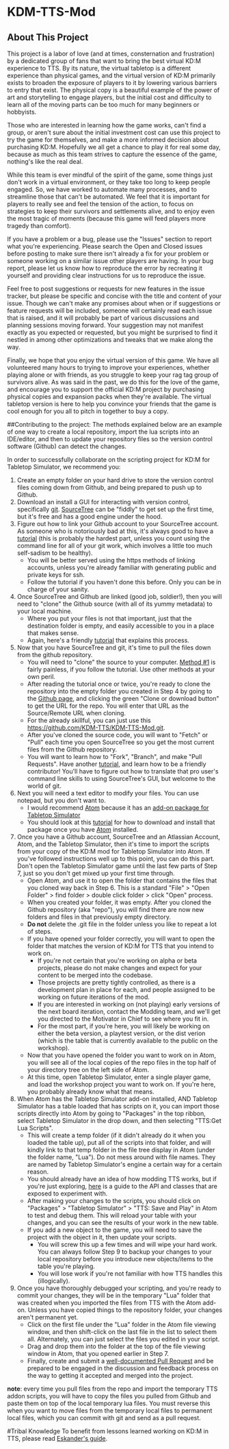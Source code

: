 # KDM-TTS-Mod

## About This Project
This project is a labor of love (and at times, consternation and frustration) by a dedicated group of fans that want to bring the best virtual KD:M experience to TTS. By its nature, the virtual tabletop is a different experience than physical games, and the virtual version of KD:M primarily exists to broaden the exposure of players to it by lowering various barriers to entry that exist. The physical copy is a beautiful example of the power of art and storytelling to engage players, but the initial cost and difficulty to learn all of the moving parts can be too much for many beginners or hobbyists.

Those who are interested in learning how the game works, can't find a group, or aren't sure about the initial investment cost can use this project to try the game for themselves, and make a more informed decision about purchasing KD:M. Hopefully we all get a chance to play it for real some day, because as much as this team strives to capture the essence of the game, nothing's like the real deal.

While this team is ever mindful of the spirit of the game, some things just don't work in a virtual environment, or they take too long to keep people engaged. So, we have worked to automate many processes, and to streamline those that can't be automated. We feel that it is important for players to really see and feel the tension of the action, to focus on strategies to keep their survivors and settlements alive, and to enjoy even the most tragic of moments (because this game will feed players more tragedy than comfort).

If you have a problem or a bug, please use the "Issues" section to report what you're experiencing. Please search the Open and Closed issues before posting to make sure there isn't already a fix for your problem or someone working on a similar issue other players are having. In your bug report, please let us know how to reproduce the error by recreating it yourself and providing clear instructions for us to reproduce the issue.

Feel free to post suggestions or requests for new features in the issue tracker, but please be specific and concise with the title and content of your issue. Though we can't make any promises about when or if suggestions or feature requests will be included, someone will certainly read each issue that is raised, and it will probably be part of various discussions and planning sessions moving forward. Your suggestion may not manifest exactly as you expected or requested, but you might be surprised to find it nestled in among other optimizations and tweaks that we make along the way.

Finally, we hope that you enjoy the virtual version of this game. We have all volunteered many hours to trying to improve your experiences, whether playing alone or with friends, as you struggle to keep your rag tag group of survivors alive. As was said in the past, we do this for the love of the game, and encourage you to support the official KD:M project by purchasing physical copies and expansion packs when they're available. The virtual tabletop version is here to help you convince your friends that the game is cool enough for you all to pitch in together to buy a copy.


##Contributing to the project:
The methods explained below are an example of one way to create a local repository, import the lua scripts into an IDE/editor, and then to update your repository files so the version control software (Github) can detect the changes.

In order to successfully collaborate on the scripting project for KD:M for Tabletop Simulator, we recommend you:
 1. Create an empty folder on your hard drive to store the version control files coming down from Github, and being prepared to push up to Github.
 2. Download an install a GUI for interacting with version control, specifically [git](https://git-for-windows.github.io/).  [SourceTree](https://www.sourcetreeapp.com/) can be "fiddly" to get set up the first time, but it's free and has a good engine under the hood.
 3. Figure out how to link your Github account to your SourceTree account.  As someone who is notoriously bad at this, it's always good to have a [tutorial](https://www.atlassian.com/git/tutorials/install-git/mac-os-x) (this is probably the hardest part, unless you count using the command line for all of your git work, which involves a little too much self-sadism to be healthy).
     * You will be better served using the https methods of linking accounts, unless you're already familiar with generating public and private keys for ssh.
     * Follow the tutorial if you haven't done this before. Only you can be in charge of your sanity.
 4. Once SourceTree and Github are linked (good job, soldier!), then you will need to "clone" the Github source (with all of its yummy metadata) to your local machine.
     * Where you put your files is not that important, just that the destination folder is empty, and easily accessible to you in a place that makes sense.
     * Again, here's a friendly [tutorial](https://github.com/GSoft-SharePoint/Dynamite/wiki/Git-step-by-step:-Part-1) that explains this process.
 5. Now that you have SourceTree and git, it's time to pull the files down from the github repository.
     * You will need to "clone" the source to your computer. [Method #1](https://confluence.atlassian.com/sourcetreekb/clone-a-repository-into-sourcetree-780870050.html#ClonearepositoryintoSourceTree-Method#1-DirectlythroughtheSourceTree'sMainUI) is fairly painless, if you follow the tutorial. Use other methods at your own peril.
     * After reading the tutorial once or twice, you're ready to clone the repository into the empty folder you created in Step 4 by going to the [Github page](https://github.com/KDM-TTS/KDM-TTS-Mod), and clicking the green "Clone or download button" to get the URL for the repo. You will enter that URL as the Source/Remote URL when cloning.
     * For the already skillful, you can just use this https://github.com/KDM-TTS/KDM-TTS-Mod.git.
     * After you've cloned the source code, you will want to "Fetch" or "Pull" each time you open SourceTree so you get the most current files from the Github repository.
     * You will want to learn how to "Fork", "Branch", and make "Pull Requests". Have another [tutorial](https://gist.github.com/Chaser324/ce0505fbed06b947d962), and learn how to be a friendly contributor! You'll have to figure out how to translate that pro user's command line skills to using SourceTree's GUI, but welcome to the world of git.
 6. Next you will need a text editor to modify your files.  You can use notepad, but you don't want to.
     * I would recommend [Atom](https://atom.io/) because it has an [add-on package for Tabletop Simulator](https://atom.io/packages/tabletopsimulator-lua)
     * You should look at this [tutorial](http://berserk-games.com/knowledgebase/atom-editor-plugin/) for how to download and install that package once you have [Atom](https://atom.io/) installed.
 7. Once you have a Github account, SourceTree and an Atlassian Account, Atom, and the Tabletop Simulator, then it's time to import the scripts from your copy of the KD:M mod for Tabletop Simulator into Atom. If you've followed instructions well up to this point, you can do this part. Don't open the Tabletop Simulator game until the last few parts of Step 7, just so you don't get mixed up your first time through.
     * Open Atom, and use it to open the folder that contains the files that you cloned way back in Step 6. This is a standard "File" > "Open Folder" > find folder > double click folder > click "Open" process.
     * When you created your folder, it was empty.  After you cloned the Github repository (aka "repo"), you will find there are now new folders and files in that previously empty directory.
     * **Do not** delete the .git file in the folder unless you like to repeat a lot of steps.
     * If you have opened your folder correctly, you will want to open the folder that matches the version of KD:M for TTS that you intend to work on.  
         * If you're not certain that you're working on alpha or beta projects, please do not make changes and expect for your content to be merged into the codebase.  
         * Those projects are pretty tightly controlled, as there is a development plan in place for each, and people assigned to be working on future iterations of the mod.
         * If you are interested in working on (not playing) early versions of the next board iteration, contact the Modding team, and we'll get you directed to the Motivator in Chief to see where you fit in.
         * For the most part, if you're here, you will likely be working on either the beta version, a playtest version, or the dist verion (which is the table that is currently available to the public on the workshop).
     * Now that you have opened the folder you want to work on in Atom, you will see all of the local copies of the repo files in the top half of your directory tree on the left side of Atom.
     * At this time, open Tabletop Simulator, enter a single player game, and load the workshop project you want to work on. If you're here, you probably already know what that means.
 8. When Atom has the Tabletop Simulator add-on installed, AND Tabletop Simulator has a table loaded that has scripts on it, you can import those scripts directly into Atom by going to "Packages" in the top ribbon, select Tabletop Simulator in the drop down, and then selecting "TTS:Get Lua Scripts".
     * This will create a temp folder (if it didn't already do it when you loaded the table up), put all of the scripts into that folder, and will kindly link to that temp folder in the file tree display in Atom (under the folder name, "Lua").  Do not mess around with file names.  They are named by Tabletop Simulator's engine a certain way for a certain reason.
     * You should already have an idea of how modding TTS works, but if you're just exploring, [here](http://berserk-games.com/knowledgebase_category/scripting-guides/) is a guide to the API and classes that are exposed to experiment with.
     * After making your changes to the scripts, you should click on "Packages" > "Tabletop Simulator" > "TTS: Save and Play" in Atom to test and debug them.  This will reload your table with your changes, and you can see the results of your work in the new table.
     * If you add a new object to the game, you will need to save the project with the object in it, then update your scripts.
        * You will screw this up a few times and will wipe your hard work.  You can always follow Step 9 to backup your changes to your local repository before you introduce new objects/items to the table you're playing.
        * You will lose work if you're not familiar with how TTS handles this (illogically).
 9. Once you have thoroughly debugged your scripting, and you're ready to commit your changes, they will be in the temporary "Lua" folder that was created when you imported the files from TTS with the Atom add-on.  Unless you have copied things to the repository folder, your changes aren't permanent yet.
     * Click on the first file under the "Lua" folder in the Atom file viewing window, and then shift-click on the last file in the list to select them all.  Alternately, you can just select the files you edited in your script.
     * Drag and drop them into the folder at the top of the file viewing window in Atom, that you opened earlier in Step 7.
     * Finally, create and submit a [well-documented Pull Request](https://github.com/blog/1943-how-to-write-the-perfect-pull-request) and be prepared to be engaged in the discussion and feedback process on the way to getting it accepted and merged into the project.

__note__: every time you pull files from the repo and import the temporary TTS addon scripts, you will have to copy the files you pulled from Github and paste them on top of the local temporary lua files.  You must reverse this when you want to move files from the temporary local files to permanent local files, which you can commit with git and send as a pull request.

#Tribal Knowledge
To benefit from lessons learned working on KD:M in TTS, please read [Eskander's guide](https://github.com/KDM-TTS/KDM-TTS-Mod/wiki/TTS-interactions-with-KD:M,-Tribal-Knowledge/).
